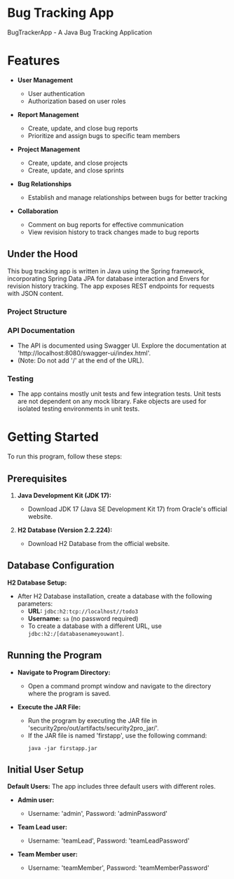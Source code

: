 # Bug Tracking App
BugTrackerApp - A Java Bug Tracking Application

# Features
- **User Management**
  - User authentication
  - Authorization based on user roles
    
- **Report Management**
  - Create, update, and close bug reports
  - Prioritize and assign bugs to specific team members
    
- **Project Management**
  - Create, update, and close projects
  - Create, update, and close sprints

- **Bug Relationships**
  - Establish and manage relationships between bugs for better tracking

- **Collaboration**
  - Comment on bug reports for effective communication
  - View revision history to track changes made to bug reports

## Under the Hood
This bug tracking app is written in Java using the Spring framework, incorporating Spring Data JPA for database interaction and Envers for revision history tracking. The app exposes REST endpoints for requests with JSON content.

### Project Structure


### API Documentation
- The API is documented using Swagger UI. Explore the documentation at 'http://localhost:8080/swagger-ui/index.html'.
- (Note: Do not add '/' at the end of the URL).

### Testing
- The app contains mostly unit tests and few integration tests. Unit tests are not dependent on any mock library. Fake objects are used for isolated testing environments in unit tests.
  
# Getting Started

To run this program, follow these steps:

## Prerequisites
1. **Java Development Kit (JDK 17):**
   - Download JDK 17 (Java SE Development Kit 17) from Oracle's official website.

2. **H2 Database (Version 2.2.224):**
   - Download H2 Database from the official website.

## Database Configuration
**H2 Database Setup:**
- After H2 Database installation, create a database with the following parameters:
  - **URL:** `jdbc:h2:tcp://localhost//todo3`
  - **Username:** `sa` (no password required)
  - To create a database with a different URL, use `jdbc:h2:/[databasenameyouwant]`.

## Running the Program
- **Navigate to Program Directory:**
  - Open a command prompt window and navigate to the directory where the program is saved.

- **Execute the JAR File:**
  - Run the program by executing the JAR file in 'security2pro/out/artifacts/security2pro_jar/'.
  - If the JAR file is named 'firstapp', use the following command:
    ```
    java -jar firstapp.jar
    ```

## Initial User Setup
 **Default Users:** 
 The app includes three default users with different roles.

- **Admin user:**
  - Username: 'admin', Password: 'adminPassword'

- **Team Lead user:**
  - Username: 'teamLead', Password: 'teamLeadPassword'

- **Team Member user:**
  - Username: 'teamMember', Password: 'teamMemberPassword'

